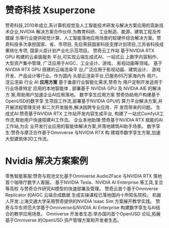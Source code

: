 # 赞奇科技 Xsuperzone
赞奇科技,2010年成⽴,系计算机视觉及⼈⼯智能技术研发与解决⽅案应⽤的⾼新技术企业,NVIDIA 解决⽅案合作伙伴,为教育科研、⼯业制造、能源、建筑⼯程及传媒娱 乐等⾏业提供视觉计算、⼈⼯智能落地应⽤场景的软硬件综合解决⽅案。赞奇科技多次承担国家、省、市项⽬, 先后荣获国家科技⽀撑计划项⽬,江苏省科技成果转化专项, 国家⽕炬计划产业化示范项⽬。
赞奇云⼯作站
基于NVIDIA RTX GPU 构建的云桌⾯服务 平台,可实现云端⽣成式AI、⼀站式云 上数字内容制作、⼤型资产集中管理, ⼴泛应⽤于AIGC、⼯业设计、游戏、 影视动画等领域。
基于NVIDIA RTX GPU 搭建的云端渲染平 台,⼴泛应⽤于影视动画、建筑设计、 游戏开发、产品设计等⾏业。作为国内 头部云渲染平台,已服务65万家海内外 ⽤户。
渲云渲染
⾏业 AI **应⽤⽅案**
基于垂直⾏业智能化需求,赞奇为
⽤户定制开发适⽤于⾏业场景特定 应⽤的本地智能体 , 部署基于 NVIDIA GPU 及 NVIDIA AIE 的解决⽅
案,帮助⽤户加速企业AI应⽤落地。
数字孪⽣应⽤⽅案
赞奇协助⽤户构建基于OpenUSD的数字孪
⽣项⽬⼯作流,部署基于NVIDIA GPU的 算⼒平台解决⽅案,并开展流程管理⽀持 和⼆次开发服务,解决因跨专业应⽤、开 发⽽带来的问题。
⽣成式AI:赞奇基于NVIDIA RTX ⼯作站开发内容⽣成平台,
 构建了⼀站式ComfyUI⼯作流,帮助⽤户快速搭建AI⼯作流。
企业本地助理:赞奇基于NVIDIA RTX 赋能的AI⼯作站,为企 业开发⾏业应⽤的智能体解决⽅案,并落地建筑AI助⼿场景。
数字孪⽣:赞奇与摩泛合作基于Omniverse 与NVIDIA RTX 构 建城市数字孪⽣⽅案,加速⼤型建筑体3D⼯作流。
# Nvidia 解决方案案例
零售智能客服:赞奇与观池⽂化基于Omniverse Audio2Face 与NVIDIA RTX 落地⾸个咖啡厅数字⼈客服。
基于NVIDIA Tesla、NVIDIA AI Enterprise 等⼯具,复旦等⾼校 与赞奇合作研究AI模型的快速部署及管理。
赞奇云⾸个基于Omniverse Replicator 的AIGC 云端合成数据 ⽣成实操课程已落地国内⼗所知名院校。
机器⼈开发:上海交通⼤学采⽤赞奇提供的NVIDIA Isaac Sim
 ⽅案展开教学实践。
赞奇与华东师范⼤学基于Omniverse与NVIDIA AI Enterprise 构建数字孪⽣与AI结合的教学应⽤场景。
Omniverse 开发者⽣态:举办国内⾸个OpenUSD 论坛,拓展 基于Omniverse 的OpenUSD 资产管理⽅案和开发者⽣态。
